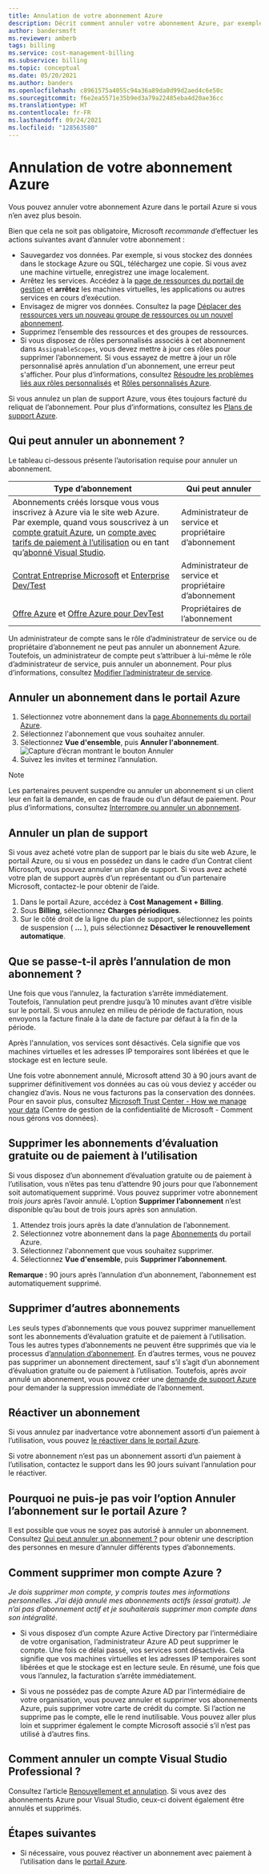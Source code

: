```yaml
---
title: Annulation de votre abonnement Azure
description: Décrit comment annuler votre abonnement Azure, par exemple l’abonnement d’essai gratuit
author: bandersmsft
ms.reviewer: amberb
tags: billing
ms.service: cost-management-billing
ms.subservice: billing
ms.topic: conceptual
ms.date: 05/20/2021
ms.author: banders
ms.openlocfilehash: c8961575a4055c94a36a89da0d99d2aed4c6e50c
ms.sourcegitcommit: f6e2ea5571e35b9ed3a79a22485eba4d20ae36cc
ms.translationtype: HT
ms.contentlocale: fr-FR
ms.lasthandoff: 09/24/2021
ms.locfileid: "128563580"
---
```

# <a name="cancel-your-azure-subscription"></a>Annulation de votre abonnement Azure

Vous pouvez annuler votre abonnement Azure dans le portail Azure si vous n’en avez plus besoin.

Bien que cela ne soit pas obligatoire, Microsoft *recommande* d’effectuer les actions suivantes avant d’annuler votre abonnement :

* Sauvegardez vos données. Par exemple, si vous stockez des données dans le stockage Azure ou SQL, téléchargez une copie. Si vous avez une machine virtuelle, enregistrez une image localement.
* Arrêtez les services. Accédez à la [page de ressources du portail de gestion](https://ms.portal.azure.com/?flight=1#blade/HubsExtension/Resources/resourceType/Microsoft.Resources%2Fresources) et **arrêtez** les machines virtuelles, les applications ou autres services en cours d’exécution.
* Envisagez de migrer vos données. Consultez la page [Déplacer des ressources vers un nouveau groupe de ressources ou un nouvel abonnement](../../azure-resource-manager/management/move-resource-group-and-subscription.md).
* Supprimez l’ensemble des ressources et des groupes de ressources.
* Si vous disposez de rôles personnalisés associés à cet abonnement dans `AssignableScopes`, vous devez mettre à jour ces rôles pour supprimer l’abonnement. Si vous essayez de mettre à jour un rôle personnalisé après annulation d'un abonnement, une erreur peut s'afficher. Pour plus d’informations, consultez [Résoudre les problèmes liés aux rôles personnalisés](../../role-based-access-control/troubleshooting.md#problems-with-custom-roles) et [Rôles personnalisés Azure](../../role-based-access-control/custom-roles.md).

Si vous annulez un plan de support Azure, vous êtes toujours facturé du reliquat de l’abonnement. Pour plus d’informations, consultez les [Plans de support Azure](https://azure.microsoft.com/support/plans/).

## <a name="who-can-cancel-a-subscription"></a>Qui peut annuler un abonnement ?

Le tableau ci-dessous présente l’autorisation requise pour annuler un abonnement.

|Type d’abonnement     |Qui peut annuler  |
|---------|---------|
|Abonnements créés lorsque vous vous inscrivez à Azure via le site web Azure. Par exemple, quand vous souscrivez à un [compte gratuit Azure](https://azure.microsoft.com/offers/ms-azr-0044p/), un [compte avec tarifs de paiement à l’utilisation](https://azure.microsoft.com/offers/ms-azr-0003p/) ou en tant qu’[abonné Visual Studio](https://azure.microsoft.com/pricing/member-offers/credit-for-visual-studio-subscribers/). |  Administrateur de service et propriétaire d’abonnement  |
|[Contrat Entreprise Microsoft](https://azure.microsoft.com/pricing/enterprise-agreement/) et [Enterprise Dev/Test](https://azure.microsoft.com/offers/ms-azr-0148p/)     |  Administrateur de service et propriétaire d’abonnement       |
|[Offre Azure](https://azure.microsoft.com/offers/ms-azr-0017g/) et [Offre Azure pour DevTest](https://azure.microsoft.com/offers/ms-azr-0148g/)     |  Propriétaires de l’abonnement      |

Un administrateur de compte sans le rôle d’administrateur de service ou de propriétaire d’abonnement ne peut pas annuler un abonnement Azure. Toutefois, un administrateur de compte peut s’attribuer à lui-même le rôle d’administrateur de service, puis annuler un abonnement. Pour plus d’informations, consultez [Modifier l’administrateur de service](../../role-based-access-control/classic-administrators.md#change-the-service-administrator).


## <a name="cancel-subscription-in-the-azure-portal"></a>Annuler un abonnement dans le portail Azure

1. Sélectionnez votre abonnement dans la [page Abonnements du portail Azure](https://portal.azure.com/#blade/Microsoft_Azure_Billing/SubscriptionsBlade).
1. Sélectionnez l'abonnement que vous souhaitez annuler.
1. Sélectionnez **Vue d'ensemble**, puis **Annuler l'abonnement**.
    ![Capture d’écran montrant le bouton Annuler](./media/cancel-azure-subscription/cancel_ibiza.png)
1. Suivez les invites et terminez l’annulation.

> [!NOTE]
> Les partenaires peuvent suspendre ou annuler un abonnement si un client leur en fait la demande, en cas de fraude ou d’un défaut de paiement. Pour plus d’informations, consultez [Interrompre ou annuler un abonnement](/partner-center/create-a-new-subscription#suspend-or-cancel-a-subscription).

## <a name="cancel-a-support-plan"></a>Annuler un plan de support

Si vous avez acheté votre plan de support par le biais du site web Azure, le portail Azure, ou si vous en possédez un dans le cadre d’un Contrat client Microsoft, vous pouvez annuler un plan de support. Si vous avez acheté votre plan de support auprès d’un représentant ou d’un partenaire Microsoft, contactez-le pour obtenir de l’aide. 

1. Dans le portail Azure, accédez à **Cost Management + Billing**.
1. Sous **Billing**, sélectionnez **Charges périodiques**.
1. Sur le côté droit de la ligne du plan de support, sélectionnez les points de suspension ( **...** ), puis sélectionnez **Désactiver le renouvellement automatique**.

## <a name="what-happens-after-subscription-cancellation"></a>Que se passe-t-il après l’annulation de mon abonnement ?

Une fois que vous l’annulez, la facturation s’arrête immédiatement. Toutefois, l’annulation peut prendre jusqu’à 10 minutes avant d’être visible sur le portail. Si vous annulez en milieu de période de facturation, nous envoyons la facture finale à la date de facture par défaut à la fin de la période.

Après l'annulation, vos services sont désactivés. Cela signifie que vos machines virtuelles et les adresses IP temporaires sont libérées et que le stockage est en lecture seule.

Une fois votre abonnement annulé, Microsoft attend 30 à 90 jours avant de supprimer définitivement vos données au cas où vous deviez y accéder ou changiez d’avis. Nous ne vous facturons pas la conservation des données. Pour en savoir plus, consultez [Microsoft Trust Center - How we manage your data](https://go.microsoft.com/fwLink/p/?LinkID=822930&clcid=0x409) (Centre de gestion de la confidentialité de Microsoft - Comment nous gérons vos données).

## <a name="delete-free-trial-or-pay-as-you-go-subscriptions"></a>Supprimer les abonnements d’évaluation gratuite ou de paiement à l’utilisation

Si vous disposez d’un abonnement d’évaluation gratuite ou de paiement à l’utilisation, vous n’êtes pas tenu d’attendre 90 jours pour que l’abonnement soit automatiquement supprimé. Vous pouvez supprimer votre abonnement *trois jours* après l’avoir annulé. L’option **Supprimer l’abonnement** n’est disponible qu’au bout de trois jours après son annulation.

1. Attendez trois jours après la date d’annulation de l’abonnement.
1. Sélectionnez votre abonnement dans la page [Abonnements](https://portal.azure.com/#blade/Microsoft_Azure_Billing/SubscriptionsBlade) du portail Azure.
1. Sélectionnez l'abonnement que vous souhaitez supprimer.
1. Sélectionnez **Vue d'ensemble**, puis **Supprimer l’abonnement**.

**Remarque :** 90 jours après l’annulation d’un abonnement, l’abonnement est automatiquement supprimé.

## <a name="delete-other-subscriptions"></a>Supprimer d’autres abonnements

Les seuls types d’abonnements que vous pouvez supprimer manuellement sont les abonnements d’évaluation gratuite et de paiement à l’utilisation. Tous les autres types d’abonnements ne peuvent être supprimés que via le processus d’[annulation d’abonnement](#cancel-subscription-in-the-azure-portal). En d’autres termes, vous ne pouvez pas supprimer un abonnement directement, sauf s’il s’agit d’un abonnement d’évaluation gratuite ou de paiement à l’utilisation. Toutefois, après avoir annulé un abonnement, vous pouvez créer une [demande de support Azure](https://go.microsoft.com/fwlink/?linkid=2083458) pour demander la suppression immédiate de l’abonnement.

## <a name="reactivate-a-subscription"></a>Réactiver un abonnement

Si vous annulez par inadvertance votre abonnement assorti d’un paiement à l’utilisation, vous pouvez [le réactiver dans le portail Azure](subscription-disabled.md).

Si votre abonnement n’est pas un abonnement assorti d’un paiement à l’utilisation, contactez le support dans les 90 jours suivant l’annulation pour le réactiver.

## <a name="why-dont-i-see-the-cancel-subscription-option-on-the-azure-portal"></a>Pourquoi ne puis-je pas voir l’option Annuler l’abonnement sur le portail Azure ? 

Il est possible que vous ne soyez pas autorisé à annuler un abonnement. Consultez [Qui peut annuler un abonnement ?](#who-can-cancel-a-subscription) pour obtenir une description des personnes en mesure d’annuler différents types d’abonnements.

## <a name="how-do-i-delete-my-azure-account"></a>Comment supprimer mon compte Azure ?

*Je dois supprimer mon compte, y compris toutes mes informations personnelles. J’ai déjà annulé mes abonnements actifs (essai gratuit). Je n’ai pas d’abonnement actif et je souhaiterais supprimer mon compte dans son intégralité*.

* Si vous disposez d’un compte Azure Active Directory par l’intermédiaire de votre organisation, l’administrateur Azure AD peut supprimer le compte. Une fois ce délai passé, vos services sont désactivés. Cela signifie que vos machines virtuelles et les adresses IP temporaires sont libérées et que le stockage est en lecture seule. En résumé, une fois que vous l’annulez, la facturation s’arrête immédiatement.

* Si vous ne possédez pas de compte Azure AD par l’intermédiaire de votre organisation, vous pouvez annuler et supprimer vos abonnements Azure, puis supprimer votre carte de crédit du compte. Si l’action ne supprime pas le compte, elle le rend inutilisable. Vous pouvez aller plus loin et supprimer également le compte Microsoft associé s’il n’est pas utilisé à d’autres fins.

## <a name="how-do-i-cancel-a-visual-studio-professional-account"></a>Comment annuler un compte Visual Studio Professional ?

Consultez l’article [Renouvellement et annulation](/visualstudio/subscriptions/faq/admin/renewal-cancellation). Si vous avez des abonnements Azure pour Visual Studio, ceux-ci doivent également être annulés et supprimés.

## <a name="next-steps"></a>Étapes suivantes

- Si nécessaire, vous pouvez réactiver un abonnement avec paiement à l’utilisation dans le [portail Azure](subscription-disabled.md).
